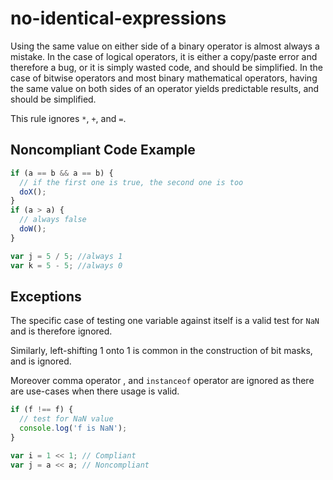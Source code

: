 # no-identical-expressions

Using the same value on either side of a binary operator is almost always a mistake. In the case
of logical operators, it is either a copy/paste error and therefore a bug, or it is simply wasted
code, and should be simplified. In the case of bitwise operators and most binary mathematical
operators, having the same value on both sides of an operator yields predictable results, and
should be simplified.

This rule ignores `*`, `+`, and `=`.

## Noncompliant Code Example

```javascript
if (a == b && a == b) {
  // if the first one is true, the second one is too
  doX();
}
if (a > a) {
  // always false
  doW();
}

var j = 5 / 5; //always 1
var k = 5 - 5; //always 0
```

## Exceptions

The specific case of testing one variable against itself is a valid test for `NaN` and is therefore ignored.

Similarly, left-shifting 1 onto 1 is common in the construction of bit masks, and is ignored.

Moreover comma operator , and `instanceof` operator are ignored as there are use-cases when there usage is valid.

```javascript
if (f !== f) {
  // test for NaN value
  console.log('f is NaN');
}

var i = 1 << 1; // Compliant
var j = a << a; // Noncompliant
```
